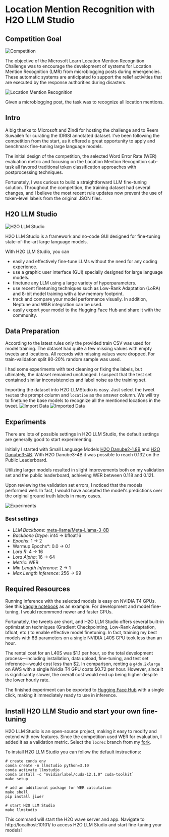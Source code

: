 # Location Mention Recognition with H2O LLM Studio


## Competition Goal

![Competition](imgs/comp_banner.png)

The objective of the Microsoft Learn Location Mention Recognition Challenge was to encourage the development of systems for Location Mention Recognition (LMR) from microblogging posts during emergencies. These automatic systems are anticipated to support the relief activities that are executed by the response authorities during disasters.

![Location Mention Recognition](imgs/lmr.png)

Given a microblogging post, the task was to recognize all location mentions.


## Intro
A big thanks to Microsoft and Zindi for hosting the challenge and to Reem Suwaileh for curating the IDRISI annotated dataset. I’ve been following the competition from the start, as it offered a great opportunity to apply and benchmark fine-tuning large language models.

The initial design of the competition, the selected Word Error Rate (WER) evaluation metric and focusing on the Location Mention Recognition sub-task all favored traditional token classification approaches with postprocessing techniques.

Fortunately, I was curious to build a straightforward LLM fine-tuning solution.  Throughout the competition, the training dataset had several changes, and I believe the most recent rule updates now prevent the use of token-level labels from the original JSON files.

## H2O LLM Studio

![H2O LLM Studio](imgs/llm-studio-logo.png)

H2O LLM Studio is a framework and no-code GUI designed for fine-tuning state-of-the-art large language models.

With H2O LLM Studio, you can
* easily and effectively fine-tune LLMs without the need for any coding experience.
* use a graphic user interface (GUI) specially designed for large language models.
* finetune any LLM using a large variety of hyperparameters.
* use recent finetuning techniques such as Low-Rank Adaptation (LoRA) and 8-bit model training with a low memory footprint.
* track and compare your model performance visually. In addition, Neptune and W&B integration can be used.
* easily export your model to the Hugging Face Hub and share it with the community.

## Data Preparation
According to the latest rules only the provided train CSV was used for model training. The dataset had quite a few missing values with empty tweets and locations. All records with missing values were dropped.
For train-validation split 80-20% random sample was used.

I had some experiments with text cleaning or fixing the labels, but ultimately, the dataset remained unchanged. I suspect that the test set contained similar inconsistencies and label noise as the training set.


Importing the dataset into H2O LLMStudio is easy.
Just select the tweet `text`as the prompt column and `location` as the answer column. We will try to finetune the base models to recognize all the mentioned locations in the tweet.
![Import Data](imgs/ImportDataset.png)
![Imported Data](imgs/dataviz.png)

## Experiments

There are lots of possible settings in H2O LLM Studio, the default settings are generally good to start experimenting.

Initially I started with Small Language Models [H2O Danube2-1.8B](https://huggingface.co/h2oai/h2o-danube2-1.8b-base) and [H2O Danube3-4B](https://huggingface.co/h2oai/h2o-danube3-4b-base).
With H2O Danube3-4B it was possible to reach 0.132 on the Public Leaderboard.

Utilizing larger models resulted in slight improvements both on my validation set and the public leaderboard, achieving WER between 0.118 and 0.121.

Upon reviewing the validation set errors, I noticed that the models performed well. In fact, I would have accepted the model's predictions over the original ground truth labels in many cases.

![Experiments](imgs/experiments.png)

### Best settings
* *LLM Backbone*:  [meta-llama/Meta-Llama-3-8B](https://huggingface.co/meta-llama/Meta-Llama-3-8B)
* *Backbone Dtype*: int4 -> bfloat16
* *Epochs*: 1 -> 2
* Warmup Epochs*: 0.0 -> 0.1
* *Lora R*: 4 -> 16
* *Lora Alpha*: 16 -> 64
* *Metric*: WER
* *Min Length Inference*: 2 -> 1
* *Max Length Inference*: 256 -> 99


## Required Resources
Running inference with the selected models is easy on NVIDIA T4 GPUs.
See this [kaggle notebook](https://www.kaggle.com/code/gaborfodor/loc-rec-mention-h2o-llmstudio) as an example.
For development and model fine-tuning, I would recommend newer and faster GPUs.

Fortunately, the tweets are short, and H2O LLM Studio offers several built-in optimization techniques (Gradient Checkpointing, Low-Rank Adaptation, bfloat, etc.) to enable effective model finetuning. In fact, training my best models with 8B parameters on a single NVIDIA L40S GPU took less than an hour.

The rental cost for an L40S was $1.1 per hour, so the total development process—including installation, data upload, fine-tuning, and test set inference—would cost less than $2. In comparison, renting a `g4dn.2xlarge` on AWS with a single Nvidia T4 GPU costs $0.72 per hour. However, since it is significantly slower, the overall cost would end up being higher despite the lower hourly rate.

The finished experiment can be exported to [Hugging Face Hub](https://huggingface.co/) with a single click, making it immediately ready to use in inference.


## Install H2O LLM Studio and start your own fine-tuning
H2O LLM Studio is an open-source project, making it easy to modify and extend with new features. Since the competition used WER for evaluation, I added it as a validation metric. 
Select the `locrec` branch from my [fork](https://github.com/gaborfodor/h2o-llmstudio/tree/locrec).


To install H2O LLM Studio you can follow the default instructions:
```
# create conda env
conda create -n llmstudio python=3.10
conda activate llmstudio
conda install -c "nvidia/label/cuda-12.1.0" cuda-toolkit`
make setup

# add an additional package for WER calculation
make shell
pip install jiwer

# start H2O LLM Studio
make llmstudio
```
This command will start the H2O wave server and app. Navigate to http://localhost:10101/ to access H2O LLM Studio and start fine-tuning your models!
